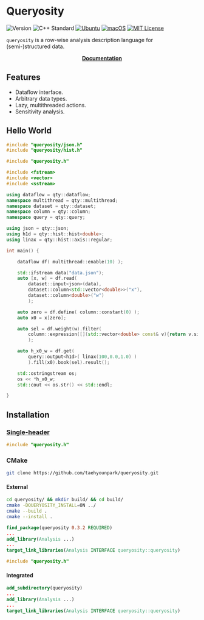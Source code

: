 # Queryosity

![Version](https://img.shields.io/badge/Version-0.3.2-blue.svg)
![C++ Standard](https://img.shields.io/badge/C++-17-blue.svg)
[![Ubuntu](https://github.com/taehyounpark/analogical/actions/workflows/ubuntu.yml/badge.svg?branch=master)](https://github.com/taehyounpark/analogical/actions/workflows/ubuntu.yml)
[![macOS](https://github.com/taehyounpark/analogical/actions/workflows/macos.yml/badge.svg?branch=master)](https://github.com/taehyounpark/analogical/actions/workflows/macos.yml)
[![MIT License](https://img.shields.io/badge/License-MIT-yellow.svg)](https://opensource.org/licenses/MIT)

`queryosity` is a row-wise analysis description language for (semi-)structured data.

<p align="center">
	<strong> <a href="https://taehyounpark.github.io/queryosity/">Documentation</a></strong>
</p>

## Features

- Dataflow interface.
- Arbitrary data types.
- Lazy, multithreaded actions.
- Sensitivity analysis.

## Hello World
```cpp
#include "queryosity/json.h"
#include "queryosity/hist.h"

#include "queryosity.h"

#include <fstream>
#include <vector>
#include <sstream>

using dataflow = qty::dataflow;
namespace multithread = qty::multithread;
namespace dataset = qty::dataset;
namespace column = qty::column;
namespace query = qty::query;

using json = qty::json;
using h1d = qty::hist::hist<double>;
using linax = qty::hist::axis::regular;

int main() {

	dataflow df( multithread::enable(10) );

	std::ifstream data("data.json");
	auto [x, w] = df.read( 
		dataset::input<json>(data), 
		dataset::column<std::vector<double>>("x"),
		dataset::column<double>("w") 
		);

	auto zero = df.define( column::constant(0) );
	auto x0 = x[zero];

	auto sel = df.weight(w).filter(
		column::expression([](std::vector<double> const& v){return v.size()}), x
		);

	auto h_x0_w = df.get( 
		query::output<h1d>( linax(100,0.0,1.0) ) 
		).fill(x0).book(sel).result();

	std::ostringstream os;
	os << *h_x0_w;
	std::cout << os.str() << std::endl;

}
```

## Installation

### [Single-header](https://raw.githubusercontent.com/taehyounpark/queryosity/master/queryosity.h)
```cpp
#include "queryosity.h"
```
### CMake
```sh
git clone https://github.com/taehyounpark/queryosity.git
``````
#### External
```sh
cd queryosity/ && mkdir build/ && cd build/
cmake -DQUERYOSITY_INSTALL=ON ../
cmake --build .
cmake --install .
```
```cmake
find_package(queryosity 0.3.2 REQUIRED)
...
add_library(Analysis ...)
...
target_link_libraries(Analysis INTERFACE queryosity::queryosity)
```
```cpp
#include "queryosity.h"
```
#### Integrated
```cmake
add_subdirectory(queryosity)
...
add_library(Analysis ...)
...
target_link_libraries(Analysis INTERFACE queryosity::queryosity)
```
